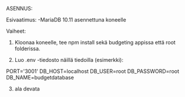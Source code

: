 ASENNUS:

Esivaatimus:
-MariaDB 10.11 asennettuna koneelle

Vaiheet:

1. Kloonaa koneelle, tee npm install sekä budgeting appissa että root folderissa.

2. Luo .env -tiedosto näillä tiedoilla (esimerkki):

PORT='3001'
DB_HOST=localhost
DB_USER=root
DB_PASSWORD=root
DB_NAME=budgetdatabase

3. ala devata